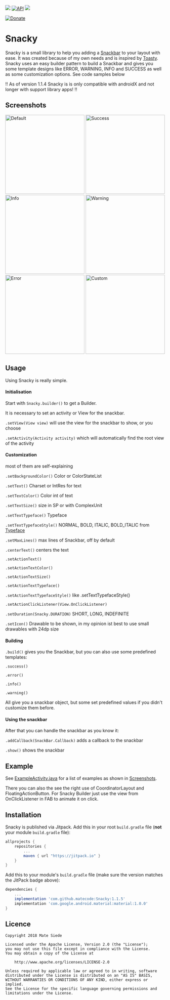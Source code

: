[![](https://jitpack.io/v/matecode/Snacky.svg)](https://jitpack.io/#matecode/Snacky)
[![API](https://img.shields.io/badge/API-14%2B-blue.svg?style=flat)](https://android-arsenal.com/api?level=14)
[![](https://img.shields.io/badge/LibHunt-Snacky-7DA800.svg?style=flat)](https://android.libhunt.com/project/snacky)

[![Donate](https://d1iczxrky3cnb2.cloudfront.net/button-small-green.png)](https://donorbox.org/matecode)

# Snacky

Snacky is a small library to help you adding a [Snackbar](https://developer.android.com/reference/android/support/design/widget/Snackbar.html) to your layout with ease. It was created because of my own needs and is inspired by [Toasty](https://github.com/GrenderG/Toasty). Snacky uses an easy builder pattern to build a Snackbar and gives you some template designs like ERROR, WARNING, INFO and SUCCESS as well as some customization options. See code samples below

:bangbang: As of version 1.1.4 Snacky is is only compatible with androidX and not longer with support library apps! :bangbang:

## Screenshots

<img src="screenshots/default.png" alt="Default" width="250">
<img src="screenshots/success.png" alt="Success" width="250">
<img src="screenshots/info.png" alt="Info" width="250">
<img src="screenshots/warning.png" alt="Warning" width="250">
<img src="screenshots/error.png" alt="Error" width="250">
<img src="screenshots/custom.png" alt="Custom" width="250">

## Usage

Using Snacky is really simple. 

#### Initialisation

Start with `Snacky.builder()` to get a Builder. 

It is necessary to set an activity or View for the snackbar.

`.setView(View view)` will use the view for the snackbar to show, or you choose

`.setActivity(Activity activity)` which will automatically find the root view of the activity

#### Customization

most of them are self-explaining

`.setBackgroundColor()` Color or ColorStateList

`.setText()` Charset or IntRes for text

`.setTextColor()` Color int of text

`.setTextSize()` size in SP or with ComplexUnit

`.setTextTypeface()` Typeface

`.setTextTypefaceStyle()` NORMAL, BOLD, ITALIC, BOLD_ITALIC from [Typeface](https://developer.android.com/reference/android/graphics/Typeface.html)

`.setMaxLines()` max lines of Snackbar, off by default

`.centerText()` centers the text

`.setActionText()`

`.setActionTextColor()`

`.setActionTextSize()`

`.setActionTextTypeface()`

`.setActionTextTypefaceStyle()` like .setTextTypefaceStyle()

`.setActionClickListener(View.OnClickListener)`

`.setDuration(Snacky.DURATION)` SHORT, LONG, INDEFINITE

`.setIcon()` Drawable to be shown, in my opinion ist best to use small drawables with 24dp size

#### Building

`.build()` gives you the Snackbar, but you can also use some predefined templates:

`.success()`

`.error()`

`.info()`

`.warning()`

All give you a snackbar object, but some set predefined values if you didn't customize them before.

#### Using the snackbar

After that you can handle the snackbar as you know it:

`.addCallback(SnackBar.Callback)` adds a callback to the snackbar

`.show()` shows the snackbar

## Example

See [ExampleActivity.java](https://github.com/matecode/Snacky/blob/master/app/src/main/java/de/mateware/snackysample/ExampleActivity.java) for a list of examples as shown in [Screenshots](#screenshots).

There you can also the see the right use of CoordinatorLayout and FloatingActionButton. For Snacky Builder just use the view from OnClickListener in FAB to animate it on click. 

## Installation

Snacky is published via Jitpack. Add this in your root `build.gradle` file (**not** your module `build.gradle` file):

```gradle
allprojects {
    repositories {
        ...
        maven { url "https://jitpack.io" }
    }
}
```

Add this to your module's `build.gradle` file (make sure the version matches the JitPack badge above):

```gradle
dependencies {
    ...
    implementation 'com.github.matecode:Snacky:1.1.5'
    implementation 'com.google.android.material:material:1.0.0'
}
```

## Licence

```
Copyright 2018 Mate Siede

Licensed under the Apache License, Version 2.0 (the "License");
you may not use this file except in compliance with the License.
You may obtain a copy of the License at

    http://www.apache.org/licenses/LICENSE-2.0

Unless required by applicable law or agreed to in writing, software
distributed under the License is distributed on an "AS IS" BASIS,
WITHOUT WARRANTIES OR CONDITIONS OF ANY KIND, either express or implied.
See the License for the specific language governing permissions and
limitations under the License.
```